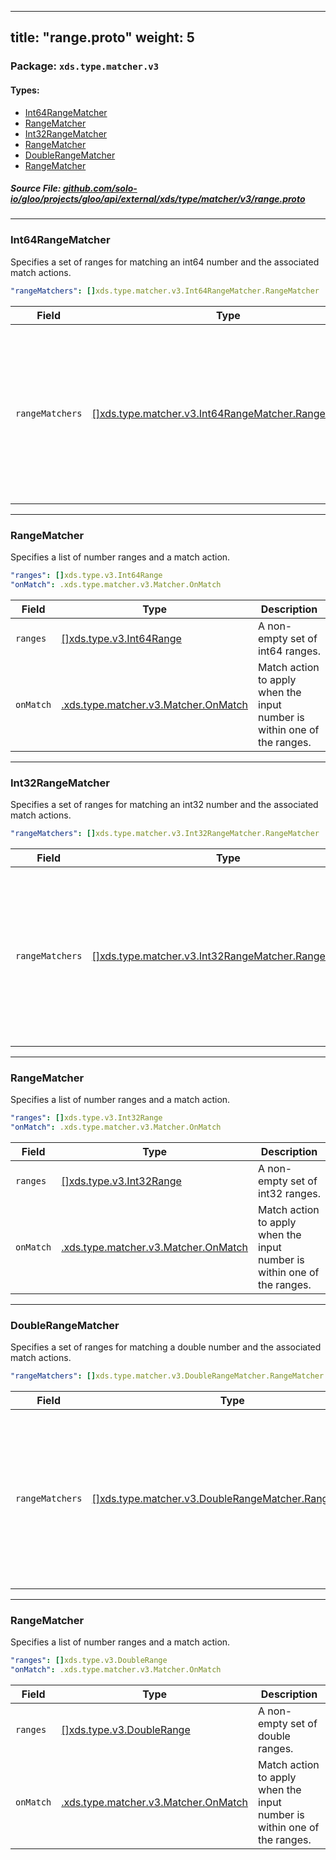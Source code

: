 
---
title: "range.proto"
weight: 5
---

<!-- Code generated by solo-kit. DO NOT EDIT. -->


### Package: `xds.type.matcher.v3` 
#### Types:


- [Int64RangeMatcher](#int64rangematcher)
- [RangeMatcher](#rangematcher)
- [Int32RangeMatcher](#int32rangematcher)
- [RangeMatcher](#rangematcher)
- [DoubleRangeMatcher](#doublerangematcher)
- [RangeMatcher](#rangematcher)
  



##### Source File: [github.com/solo-io/gloo/projects/gloo/api/external/xds/type/matcher/v3/range.proto](https://github.com/solo-io/gloo/blob/main/projects/gloo/api/external/xds/type/matcher/v3/range.proto)





---
### Int64RangeMatcher

 
Specifies a set of ranges for matching an int64 number and the associated
match actions.

```yaml
"rangeMatchers": []xds.type.matcher.v3.Int64RangeMatcher.RangeMatcher

```

| Field | Type | Description |
| ----- | ---- | ----------- | 
| `rangeMatchers` | [[]xds.type.matcher.v3.Int64RangeMatcher.RangeMatcher](../range.proto.sk/#rangematcher) | Match a number by a list of number ranges. If multiple ranges contain the input number, then the first action in this list is taken. |




---
### RangeMatcher

 
Specifies a list of number ranges and a match action.

```yaml
"ranges": []xds.type.v3.Int64Range
"onMatch": .xds.type.matcher.v3.Matcher.OnMatch

```

| Field | Type | Description |
| ----- | ---- | ----------- | 
| `ranges` | [[]xds.type.v3.Int64Range](../../../v3/range.proto.sk/#int64range) | A non-empty set of int64 ranges. |
| `onMatch` | [.xds.type.matcher.v3.Matcher.OnMatch](../matcher.proto.sk/#onmatch) | Match action to apply when the input number is within one of the ranges. |




---
### Int32RangeMatcher

 
Specifies a set of ranges for matching an int32 number and the associated
match actions.

```yaml
"rangeMatchers": []xds.type.matcher.v3.Int32RangeMatcher.RangeMatcher

```

| Field | Type | Description |
| ----- | ---- | ----------- | 
| `rangeMatchers` | [[]xds.type.matcher.v3.Int32RangeMatcher.RangeMatcher](../range.proto.sk/#rangematcher) | Match a number by a list of number ranges. If multiple ranges contain the input number, then the first action in this list is taken. |




---
### RangeMatcher

 
Specifies a list of number ranges and a match action.

```yaml
"ranges": []xds.type.v3.Int32Range
"onMatch": .xds.type.matcher.v3.Matcher.OnMatch

```

| Field | Type | Description |
| ----- | ---- | ----------- | 
| `ranges` | [[]xds.type.v3.Int32Range](../../../v3/range.proto.sk/#int32range) | A non-empty set of int32 ranges. |
| `onMatch` | [.xds.type.matcher.v3.Matcher.OnMatch](../matcher.proto.sk/#onmatch) | Match action to apply when the input number is within one of the ranges. |




---
### DoubleRangeMatcher

 
Specifies a set of ranges for matching a double number and the associated
match actions.

```yaml
"rangeMatchers": []xds.type.matcher.v3.DoubleRangeMatcher.RangeMatcher

```

| Field | Type | Description |
| ----- | ---- | ----------- | 
| `rangeMatchers` | [[]xds.type.matcher.v3.DoubleRangeMatcher.RangeMatcher](../range.proto.sk/#rangematcher) | Match a number by a list of number ranges. If multiple ranges contain the input number, then the first action in this list is taken. |




---
### RangeMatcher

 
Specifies a list of number ranges and a match action.

```yaml
"ranges": []xds.type.v3.DoubleRange
"onMatch": .xds.type.matcher.v3.Matcher.OnMatch

```

| Field | Type | Description |
| ----- | ---- | ----------- | 
| `ranges` | [[]xds.type.v3.DoubleRange](../../../v3/range.proto.sk/#doublerange) | A non-empty set of double ranges. |
| `onMatch` | [.xds.type.matcher.v3.Matcher.OnMatch](../matcher.proto.sk/#onmatch) | Match action to apply when the input number is within one of the ranges. |





<!-- Start of HubSpot Embed Code -->
<script type="text/javascript" id="hs-script-loader" async defer src="//js.hs-scripts.com/5130874.js"></script>
<!-- End of HubSpot Embed Code -->
